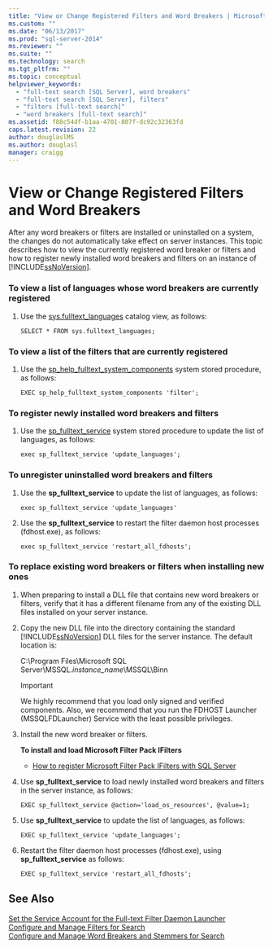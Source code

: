 ```yaml
---
title: "View or Change Registered Filters and Word Breakers | Microsoft Docs"
ms.custom: ""
ms.date: "06/13/2017"
ms.prod: "sql-server-2014"
ms.reviewer: ""
ms.suite: ""
ms.technology: search
ms.tgt_pltfrm: ""
ms.topic: conceptual
helpviewer_keywords: 
  - "full-text search [SQL Server], word breakers"
  - "full-text search [SQL Server], filters"
  - "filters [full-text search]"
  - "word breakers [full-text search]"
ms.assetid: f88c54df-b1aa-4701-807f-dc92c32363fd
caps.latest.revision: 22
author: douglaslMS
ms.author: douglasl
manager: craigg
---
```

# View or Change Registered Filters and Word Breakers
  After any word breakers or filters are installed or uninstalled on a system, the changes do not automatically take effect on server instances. This topic describes how to view the currently registered word breaker or filters and how to register newly installed word breakers and filters on an instance of [!INCLUDE[ssNoVersion](../../includes/ssnoversion-md.md)].  
  
### To view a list of languages whose word breakers are currently registered  
  
1.  Use the [sys.fulltext_languages](/sql/relational-databases/system-catalog-views/sys-fulltext-languages-transact-sql) catalog view, as follows:  
  
    ```  
    SELECT * FROM sys.fulltext_languages;   
    ```  
  
### To view a list of the filters that are currently registered  
  
1.  Use the [sp_help_fulltext_system_components](/sql/relational-databases/system-stored-procedures/sp-help-fulltext-system-components-transact-sql) system stored procedure, as follows:  
  
    ```  
    EXEC sp_help_fulltext_system_components 'filter';    
    ```  
  
### To register newly installed word breakers and filters  
  
1.  Use the [sp_fulltext_service](/sql/relational-databases/system-stored-procedures/sp-fulltext-service-transact-sql) system stored procedure to update the list of languages, as follows:  
  
    ```  
    exec sp_fulltext_service 'update_languages';   
    ```  
  
### To unregister uninstalled word breakers and filters  
  
1.  Use the **sp_fulltext_service** to update the list of languages, as follows:  
  
    ```  
    exec sp_fulltext_service 'update_languages'  
    ```  
  
2.  Use the **sp_fulltext_service** to restart the filter daemon host processes (fdhost.exe), as follows:  
  
    ```  
    exec sp_fulltext_service 'restart_all_fdhosts';  
    ```  
  
### To replace existing word breakers or filters when installing new ones  
  
1.  When preparing to install a DLL file that contains new word breakers or filters, verify that it has a different filename from any of the existing DLL files installed on your server instance.  
  
2.  Copy the new DLL file into the directory containing the standard [!INCLUDE[ssNoVersion](../../includes/ssnoversion-md.md)] DLL files for the server instance. The default location is:  
  
     C:\Program Files\Microsoft SQL Server\MSSQL.*instance_name*\MSSQL\Binn  
  
    > [!IMPORTANT]  
    >  We highly recommend that you load only signed and verified components. Also, we recommend that you run the FDHOST Launcher (MSSQLFDLauncher) Service with the least possible privileges.  
  
3.  Install the new word breaker or filters.  
  
     **To install and load Microsoft Filter Pack IFilters**  
  
    -   [How to register Microsoft Filter Pack IFilters with SQL Server](http://go.microsoft.com/fwlink/?LinkId=130439)  
  
4.  Use **sp_fulltext_service** to load newly installed word breakers and filters in the server instance, as follows:  
  
    ```  
    EXEC sp_fulltext_service @action='load_os_resources', @value=1;  
    ```  
  
5.  Use **sp_fulltext_service** to update the list of languages, as follows:  
  
    ```  
    EXEC sp_fulltext_service 'update_languages';  
    ```  
  
6.  Restart the filter daemon host processes (fdhost.exe), using **sp_fulltext_service** as follows:  
  
    ```  
    EXEC sp_fulltext_service 'restart_all_fdhosts';   
    ```  
  
## See Also  
 [Set the Service Account for the Full-text Filter Daemon Launcher](set-the-service-account-for-the-full-text-filter-daemon-launcher.md)   
 [Configure and Manage Filters for Search](configure-and-manage-filters-for-search.md)   
 [Configure and Manage Word Breakers and Stemmers for Search](configure-and-manage-word-breakers-and-stemmers-for-search.md)  
  
  
